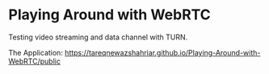 # Playing Around with WebRTC

Testing video streaming and data channel with TURN.

The Application: https://tareqnewazshahriar.github.io/Playing-Around-with-WebRTC/public
